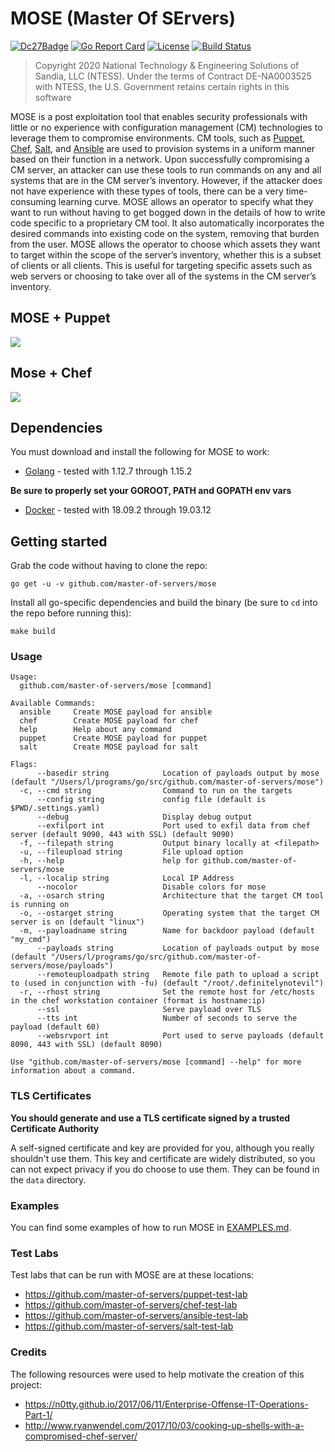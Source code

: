 # MOSE (Master Of SErvers)
[![Dc27Badge](https://img.shields.io/badge/DEF%20CON-27-green)](https://defcon.org/html/defcon-27/dc-27-speakers.html#Grace)
[![Go Report Card](https://goreportcard.com/badge/github.com/master-of-servers/mose)](https://goreportcard.com/report/github.com/master-of-servers/mose)
[![License](http://img.shields.io/:license-mit-blue.svg)](https://github.com/master-of-servers/mose/blob/master/LICENSE)
[![Build Status](https://dev.azure.com/jaysonegrace/MOSE/_apis/build/status/master-of-servers.MOSE?branchName=master)](https://dev.azure.com/jaysonegrace/MOSE/_build/latest?definitionId=5&branchName=master)

> Copyright 2020 National Technology & Engineering Solutions of Sandia, LLC (NTESS).
Under the terms of Contract DE-NA0003525 with NTESS, 
the U.S. Government retains certain rights in this software

MOSE is a post exploitation tool that enables security professionals with little or no experience with configuration management (CM) technologies to leverage them to compromise environments. CM tools, such as [Puppet](https://puppet.com/), [Chef](https://www.chef.io/), [Salt](https://www.saltstack.com/), and [Ansible](https://www.ansible.com/) are used to provision systems in a uniform manner based on their function in a network. Upon successfully compromising a CM server, an attacker can use these tools to run commands on any and all systems that are in the CM server’s inventory. However, if the attacker does not have experience with these types of tools, there can be a very time-consuming learning curve. MOSE allows an operator to specify what they want to run without having to get bogged down in the details of how to write code specific to a proprietary CM tool. It also automatically incorporates the desired commands into existing code on the system, removing that burden from the user. MOSE allows the operator to choose which assets they want to target within the scope of the server’s inventory, whether this is a subset of clients or all clients. This is useful for targeting specific assets such as web servers or choosing to take over all of the systems in the CM server’s inventory.

## MOSE + Puppet
![](docs/images/mose_and_puppet.gif)

## Mose + Chef
![](docs/images/mose_and_chef.gif)

## Dependencies
You must download and install the following for MOSE to work:

 - [Golang](https://golang.org/) - tested with 1.12.7 through 1.15.2
 
 **Be sure to properly set your GOROOT, PATH and GOPATH env vars**
 
 - [Docker](https://docs.docker.com/install/) - tested with 18.09.2 through 19.03.12

## Getting started
Grab the code without having to clone the repo:
```
go get -u -v github.com/master-of-servers/mose
```

Install all go-specific dependencies and build the binary (be sure to `cd` into the repo before running this):
```
make build
```
### Usage
```
Usage:
  github.com/master-of-servers/mose [command]

Available Commands:
  ansible     Create MOSE payload for ansible
  chef        Create MOSE payload for chef
  help        Help about any command
  puppet      Create MOSE payload for puppet
  salt        Create MOSE payload for salt

Flags:
      --basedir string            Location of payloads output by mose (default "/Users/l/programs/go/src/github.com/master-of-servers/mose")
  -c, --cmd string                Command to run on the targets
      --config string             config file (default is $PWD/.settings.yaml)
      --debug                     Display debug output
      --exfilport int             Port used to exfil data from chef server (default 9090, 443 with SSL) (default 9090)
  -f, --filepath string           Output binary locally at <filepath>
  -u, --fileupload string         File upload option
  -h, --help                      help for github.com/master-of-servers/mose
  -l, --localip string            Local IP Address
      --nocolor                   Disable colors for mose
  -a, --osarch string             Architecture that the target CM tool is running on
  -o, --ostarget string           Operating system that the target CM server is on (default "linux")
  -m, --payloadname string        Name for backdoor payload (default "my_cmd")
      --payloads string           Location of payloads output by mose (default "/Users/l/programs/go/src/github.com/master-of-servers/mose/payloads")
      --remoteuploadpath string   Remote file path to upload a script to (used in conjunction with -fu) (default "/root/.definitelynotevil")
  -r, --rhost string              Set the remote host for /etc/hosts in the chef workstation container (format is hostname:ip)
      --ssl                       Serve payload over TLS
      --tts int                   Number of seconds to serve the payload (default 60)
      --websrvport int            Port used to serve payloads (default 8090, 443 with SSL) (default 8090)

Use "github.com/master-of-servers/mose [command] --help" for more information about a command.
```

### TLS Certificates
**You should generate and use a TLS certificate signed by a trusted Certificate Authority**

A self-signed certificate and key are provided for you, although you really shouldn't use them. This key and certificate are widely distributed, so you can not expect privacy if you do choose to use them. They can be found in the `data` directory.

### Examples
You can find some examples of how to run MOSE in [EXAMPLES.md](EXAMPLES.md).

### Test Labs
Test labs that can be run with MOSE are at these locations:
 - https://github.com/master-of-servers/puppet-test-lab
 - https://github.com/master-of-servers/chef-test-lab
 - https://github.com/master-of-servers/ansible-test-lab
 - https://github.com/master-of-servers/salt-test-lab

### Credits
The following resources were used to help motivate the creation of this project:
 - https://n0tty.github.io/2017/06/11/Enterprise-Offense-IT-Operations-Part-1/
 - http://www.ryanwendel.com/2017/10/03/cooking-up-shells-with-a-compromised-chef-server/
